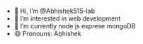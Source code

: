- 👋 Hi, I’m @Abhishek515-lab
- 👀 I’m interested in web development
- 🌱 I’m currently node js exprese mongoDB
- 😄 Pronouns: Abhishek 
  

<!---
Abhishek515-lab/Abhishek515-lab is a ✨ special ✨ repository because its `README.md` (this file) appears on your GitHub profile.
You can click the Preview link to take a look at your changes.
--->
